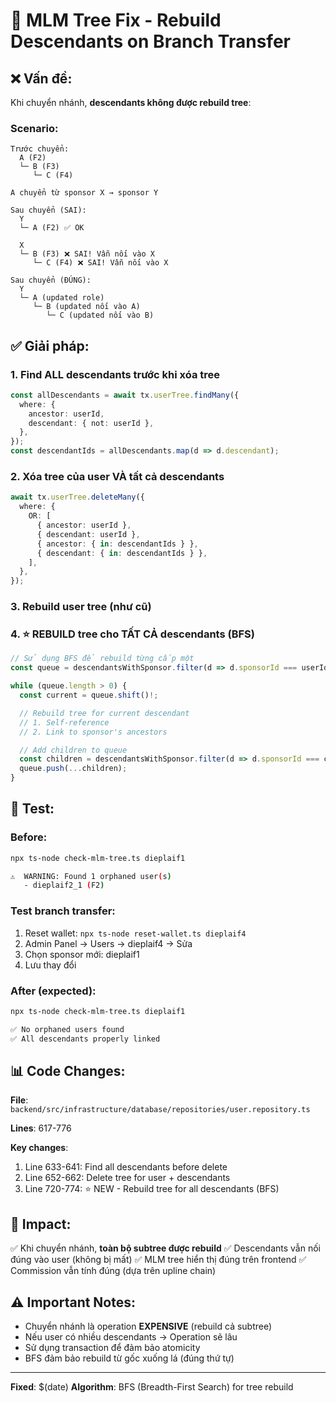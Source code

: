 # 🌳 MLM Tree Fix - Rebuild Descendants on Branch Transfer

## ❌ Vấn đề:

Khi chuyển nhánh, **descendants không được rebuild tree**:

### Scenario:
```
Trước chuyển:
  A (F2)
  └─ B (F3)
     └─ C (F4)

A chuyển từ sponsor X → sponsor Y

Sau chuyển (SAI):
  Y
  └─ A (F2) ✅ OK

  X
  └─ B (F3) ❌ SAI! Vẫn nối vào X
     └─ C (F4) ❌ SAI! Vẫn nối vào X

Sau chuyển (ĐÚNG):
  Y
  └─ A (updated role)
     └─ B (updated nối vào A)
        └─ C (updated nối vào B)
```

## ✅ Giải pháp:

### 1. Find ALL descendants trước khi xóa tree
```typescript
const allDescendants = await tx.userTree.findMany({
  where: {
    ancestor: userId,
    descendant: { not: userId },
  },
});
const descendantIds = allDescendants.map(d => d.descendant);
```

### 2. Xóa tree của user VÀ tất cả descendants
```typescript
await tx.userTree.deleteMany({
  where: {
    OR: [
      { ancestor: userId },
      { descendant: userId },
      { ancestor: { in: descendantIds } },
      { descendant: { in: descendantIds } },
    ],
  },
});
```

### 3. Rebuild user tree (như cũ)

### 4. ⭐ REBUILD tree cho TẤT CẢ descendants (BFS)
```typescript
// Sử dụng BFS để rebuild từng cấp một
const queue = descendantsWithSponsor.filter(d => d.sponsorId === userId);

while (queue.length > 0) {
  const current = queue.shift()!;

  // Rebuild tree for current descendant
  // 1. Self-reference
  // 2. Link to sponsor's ancestors

  // Add children to queue
  const children = descendantsWithSponsor.filter(d => d.sponsorId === current.id);
  queue.push(...children);
}
```

## 🧪 Test:

### Before:
```bash
npx ts-node check-mlm-tree.ts dieplaif1

⚠️  WARNING: Found 1 orphaned user(s)
   - dieplaif2_1 (F2)
```

### Test branch transfer:
1. Reset wallet: `npx ts-node reset-wallet.ts dieplaif4`
2. Admin Panel → Users → dieplaif4 → Sửa
3. Chọn sponsor mới: dieplaif1
4. Lưu thay đổi

### After (expected):
```bash
npx ts-node check-mlm-tree.ts dieplaif1

✅ No orphaned users found
✅ All descendants properly linked
```

## 📊 Code Changes:

**File**: `backend/src/infrastructure/database/repositories/user.repository.ts`

**Lines**: 617-776

**Key changes**:
1. Line 633-641: Find all descendants before delete
2. Line 652-662: Delete tree for user + descendants
3. Line 720-774: ⭐ NEW - Rebuild tree for all descendants (BFS)

## 🎯 Impact:

✅ Khi chuyển nhánh, **toàn bộ subtree được rebuild**
✅ Descendants vẫn nối đúng vào user (không bị mất)
✅ MLM tree hiển thị đúng trên frontend
✅ Commission vẫn tính đúng (dựa trên upline chain)

## ⚠️ Important Notes:

- Chuyển nhánh là operation **EXPENSIVE** (rebuild cả subtree)
- Nếu user có nhiều descendants → Operation sẽ lâu
- Sử dụng transaction để đảm bảo atomicity
- BFS đảm bảo rebuild từ gốc xuống lá (đúng thứ tự)

---

**Fixed**: $(date)
**Algorithm**: BFS (Breadth-First Search) for tree rebuild
